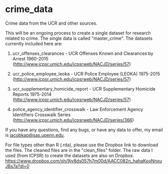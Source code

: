 # crime_data
Crime data from the UCR and other sources. 

This will be an ongoing process to create a single dataset for research related to crime. The single data is called "master_crime". The datasets currently included here are:

1. ucr_offenses_clearances - UCR Offenses Known and Clearances by Arrest 1960-2015 (http://www.icpsr.umich.edu/icpsrweb/NACJD/series/57)

2. ucr_police_employee_leoka - UCR Police Employee (LEOKA) 1975-2015 (http://www.icpsr.umich.edu/icpsrweb/NACJD/series/57)

3. ucr_supplementary_homicide_report - UCR Supplementary Homicide Reports 1975-2014 (http://www.icpsr.umich.edu/icpsrweb/NACJD/series/57)

4. police_agency_identifier_crosswalk - Law Enforcement Agency Identifiers Crosswalk Series (http://www.icpsr.umich.edu/icpsrweb/NACJD/series/366)


If you have any questions, find any bugs, or have any data to offer, my email is jacobkap@sas.upenn.edu.


For file types other than R (.rda), please use the Dropbox link to download the files. The cleaned files are in the "clean_files" folder. The raw data I used (from ICPSR) to create the datasets are also on Dropbox. https://www.dropbox.com/sh/9jy8ds057h7m00d/AACC082n_hahaKooNnxuJBs7a?dl=0
